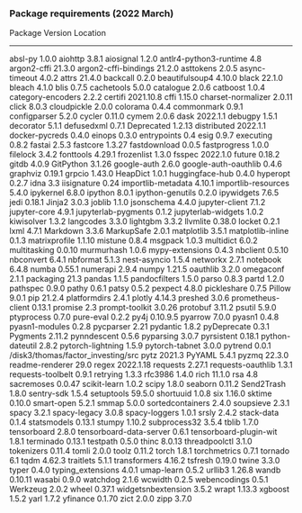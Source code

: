 

### Package requirements (2022 March) 


Package                 Version   Location
----------------------- --------- ----------------------------------
absl-py                 1.0.0
aiohttp                 3.8.1
aiosignal               1.2.0
antlr4-python3-runtime  4.8
argon2-cffi             21.3.0
argon2-cffi-bindings    21.2.0
asttokens               2.0.5
async-timeout           4.0.2
attrs                   21.4.0
backcall                0.2.0
beautifulsoup4          4.10.0
black                   22.1.0
bleach                  4.1.0
blis                    0.7.5
cachetools              5.0.0
catalogue               2.0.6
catboost                1.0.4
category-encoders       2.2.2
certifi                 2021.10.8
cffi                    1.15.0
charset-normalizer      2.0.11
click                   8.0.3
cloudpickle             2.0.0
colorama                0.4.4
commonmark              0.9.1
configparser            5.2.0
cycler                  0.11.0
cymem                   2.0.6
dask                    2022.1.1
debugpy                 1.5.1
decorator               5.1.1
defusedxml              0.7.1
Deprecated              1.2.13
distributed             2022.1.1
docker-pycreds          0.4.0
einops                  0.3.0
entrypoints             0.4
esig                    0.9.7
executing               0.8.2
fastai                  2.5.3
fastcore                1.3.27
fastdownload            0.0.5
fastprogress            1.0.0
filelock                3.4.2
fonttools               4.29.1
frozenlist              1.3.0
fsspec                  2022.1.0
future                  0.18.2
gitdb                   4.0.9
GitPython               3.1.26
google-auth             2.6.0
google-auth-oauthlib    0.4.6
graphviz                0.19.1
grpcio                  1.43.0
HeapDict                1.0.1
huggingface-hub         0.4.0
hyperopt                0.2.7
idna                    3.3
iisignature             0.24
importlib-metadata      4.10.1
importlib-resources     5.4.0
ipykernel               6.8.0
ipython                 8.0.1
ipython-genutils        0.2.0
ipywidgets              7.6.5
jedi                    0.18.1
Jinja2                  3.0.3
joblib                  1.1.0
jsonschema              4.4.0
jupyter-client          7.1.2
jupyter-core            4.9.1
jupyterlab-pygments     0.1.2
jupyterlab-widgets      1.0.2
kiwisolver              1.3.2
langcodes               3.3.0
lightgbm                3.3.2
llvmlite                0.38.0
locket                  0.2.1
lxml                    4.7.1
Markdown                3.3.6
MarkupSafe              2.0.1
matplotlib              3.5.1
matplotlib-inline       0.1.3
matrixprofile           1.1.10
mistune                 0.8.4
msgpack                 1.0.3
multidict               6.0.2
multitasking            0.0.10
murmurhash              1.0.6
mypy-extensions         0.4.3
nbclient                0.5.10
nbconvert               6.4.1
nbformat                5.1.3
nest-asyncio            1.5.4
networkx                2.7.1
notebook                6.4.8
numba                   0.55.1
numerapi                2.9.4
numpy                   1.21.5
oauthlib                3.2.0
omegaconf               2.1.1
packaging               21.3
pandas                  1.1.5
pandocfilters           1.5.0
parso                   0.8.3
partd                   1.2.0
pathspec                0.9.0
pathy                   0.6.1
patsy                   0.5.2
pexpect                 4.8.0
pickleshare             0.7.5
Pillow                  9.0.1
pip                     21.2.4
platformdirs            2.4.1
plotly                  4.14.3
preshed                 3.0.6
prometheus-client       0.13.1
promise                 2.3
prompt-toolkit          3.0.26
protobuf                3.11.2
psutil                  5.9.0
ptyprocess              0.7.0
pure-eval               0.2.2
py4j                    0.10.9.5
pyarrow                 7.0.0
pyasn1                  0.4.8
pyasn1-modules          0.2.8
pycparser               2.21
pydantic                1.8.2
pyDeprecate             0.3.1
Pygments                2.11.2
pynndescent             0.5.6
pyparsing               3.0.7
pyrsistent              0.18.1
python-dateutil         2.8.2
pytorch-lightning       1.5.9
pytorch-tabnet          3.0.0
pytrend                 0.0.1     /disk3/thomas/factor_investing/src
pytz                    2021.3
PyYAML                  5.4.1
pyzmq                   22.3.0
readme-renderer         29.0
regex                   2022.1.18
requests                2.27.1
requests-oauthlib       1.3.1
requests-toolbelt       0.9.1
retrying                1.3.3
rfc3986                 1.4.0
rich                    11.1.0
rsa                     4.8
sacremoses              0.0.47
scikit-learn            1.0.2
scipy                   1.8.0
seaborn                 0.11.2
Send2Trash              1.8.0
sentry-sdk              1.5.4
setuptools              59.5.0
shortuuid               1.0.8
six                     1.16.0
sktime                  0.10.0
smart-open              5.2.1
smmap                   5.0.0
sortedcontainers        2.4.0
soupsieve               2.3.1
spacy                   3.2.1
spacy-legacy            3.0.8
spacy-loggers           1.0.1
srsly                   2.4.2
stack-data              0.1.4
statsmodels             0.13.1
stumpy                  1.10.2
subprocess32            3.5.4
tblib                   1.7.0
tensorboard             2.8.0
tensorboard-data-server 0.6.1
tensorboard-plugin-wit  1.8.1
terminado               0.13.1
testpath                0.5.0
thinc                   8.0.13
threadpoolctl           3.1.0
tokenizers              0.11.4
tomli                   2.0.0
toolz                   0.11.2
torch                   1.8.1
torchmetrics            0.7.1
tornado                 6.1
tqdm                    4.62.3
traitlets               5.1.1
transformers            4.16.2
tsfresh                 0.19.0
twine                   3.3.0
typer                   0.4.0
typing_extensions       4.0.1
umap-learn              0.5.2
urllib3                 1.26.8
wandb                   0.10.11
wasabi                  0.9.0
watchdog                2.1.6
wcwidth                 0.2.5
webencodings            0.5.1
Werkzeug                2.0.2
wheel                   0.37.1
widgetsnbextension      3.5.2
wrapt                   1.13.3
xgboost                 1.5.2
yarl                    1.7.2
yfinance                0.1.70
zict                    2.0.0
zipp                    3.7.0
